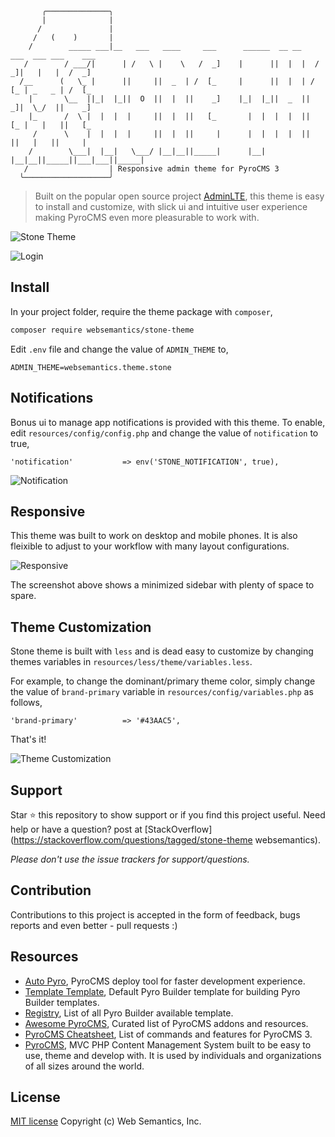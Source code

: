 ```
       ╭──────────────╮
       |              |
      /               |
     /   (    )       |
    /        _____ ___|__   ___   ____     ___      ______  __ __    ___  ___ ___    ___
   /        / ___/|      | /   \ |    \   /  _]    |      ||  |  |  /  _]|   |   |  /  _]
  /__      (   \_ |      ||     ||  _  | /  [_     |      ||  |  | /  [_ | _   _ | /  [_
    |       \__  ||_|  |_||  O  ||  |  ||    _]    |_|  |_||  _  ||    _]|  \_/  ||    _]
    |_      /  \ |  |  |  |     ||  |  ||   [_       |  |  |  |  ||   [_ |   |   ||   [_
     /      \    |  |  |  |     ||  |  ||     |      |  |  |  |  ||     ||   |   ||     |
    /        \___|  |__|   \___/ |__|__||_____|      |__|  |__|__||_____||___|___||_____|
   /                  | Responsive admin theme for PyroCMS 3
  ╰───────────────────╯ 
```
> Built on the popular open source project [AdminLTE](https://almsaeedstudio.com/themes/AdminLTE/index2.html), this theme is easy to install and customize, with slick ui and intuitive user experience making PyroCMS even more pleasurable to work with.

![Stone Theme](https://github.com/websemantics/stone-theme/raw/master/docs/stone-2.png "Stone Theme")

![Login](https://github.com/websemantics/stone-theme/raw/master/docs/stone-1.png "Login")

## Install

In your project folder, require the theme package with `composer`,

```bash
composer require websemantics/stone-theme
```

Edit `.env` file and change the value of `ADMIN_THEME` to,

```
ADMIN_THEME=websemantics.theme.stone
```

## Notifications

Bonus ui to manage app notifications is provided with this theme. To enable, edit `resources/config/config.php` and change the value of `notification` to true,

```
'notification'           => env('STONE_NOTIFICATION', true),
```

![Notification](https://github.com/websemantics/stone-theme/raw/master/docs/stone-4.png "Notification")

## Responsive

This theme was built to work on desktop and mobile phones. It is also fleixible to adjust to your workflow with many layout configurations.

![Responsive](https://github.com/websemantics/stone-theme/raw/master/docs/stone-3.png "Responsive")

The screenshot above shows a minimized sidebar with plenty of space to spare.

## Theme Customization

Stone theme is built with `less` and is dead easy to customize by changing themes variables in `resources/less/theme/variables.less`. 

For example, to change the dominant/primary theme color, simply change the value of `brand-primary` variable in `resources/config/variables.php` as follows, 

```
'brand-primary'          => '#43AAC5',
```

That's it!

![Theme Customization](https://github.com/websemantics/stone-theme/raw/master/docs/stone-5.png "Theme Customization")

## Support

Star :star: this repository to show support or if you find this project useful. Need help or have a question? post at [StackOverflow](https://stackoverflow.com/questions/tagged/stone-theme websemantics).

*Please don't use the issue trackers for support/questions.*

## Contribution

Contributions to this project is accepted in the form of feedback, bugs reports and even better - pull requests :)

## Resources

- [Auto Pyro](https://github.com/websemantics/auto-pyro), PyroCMS deploy tool for faster development experience.
- [Template Template](https://github.com/pyrocms-templates/template-template), Default Pyro Builder template for building Pyro Builder templates.
- [Registry](https://github.com/pyrocms-templates), List of all Pyro Builder available template.
- [Awesome PyroCMS](https://github.com/websemantics/awesome-pyrocms), Curated list of PyroCMS addons and resources.
- [PyroCMS Cheatsheet](http://websemantics.github.io/pyrocms-cheatsheet), List of commands and features for PyroCMS 3.
- [PyroCMS](https://github.com/pyrocms/pyrocms), MVC PHP Content Management System built to be easy to use, theme and develop with. It is used by individuals and organizations of all sizes around the world.

## License

[MIT license](http://opensource.org/licenses/mit-license.php)
Copyright (c) Web Semantics, Inc.
